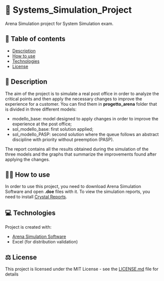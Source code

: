 # :post_office: Systems_Simulation_Project
Arena Simulation project for System Simulation exam.


##  :pencil: Table of contents
* [Description](#description)
* [How to use](#how-to-use)
* [Technologies](#technologies)
* [License](#license)


## :pushpin: Description <a name="description"/>
The aim of the project is to simulate a real post office in order to analyze the critical points and then apply the necessary changes to improve the experience for a customer. You can find them in **progetto_arena** folder that is divided in three different models:
* modello_base: model designed to apply changes in order to improve the experience at the post office;
* sol_modello_base: first solution applied;
* sol_modello_PASP: second solution where the queue follows an abstract discipline with priority without preemption (PASP).

The report contains all the results obtained during the simulation of the three models and the graphs that summarize the improvements found after applying the changes.

## :man_technologist: How to use <a name="how-to-use"/>
In order to use this project, you need to download Arena Simulation Software and open **.doe** files with it. 
To view the simulation reports, you need to install [Crystal Reports](http://info.arenasimulation.com/blog/crystal-reports-in-16.1).

## :computer: Technologies <a name="technologies"/>
Project is created with:
* [Arena Simulation Software](https://www.rockwellautomation.com/it-it/products/software/arena-simulation.html)
* Excel (for distribution validation)


## :balance_scale: License <a name="license"/>
This project is licensed under the MIT License - see the [LICENSE.md](LICENSE) file for details
